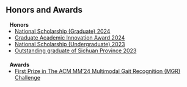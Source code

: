 ## Honors and Awards


<h4 style="margin:0 10px 0;">Honors</h4>

<ul style="margin:0 0 20px;">
  <li><a href="https://www.yangfu.site/"><autocolor>National Scholarship (Graduate) 2024</autocolor></a></li>
  <li><a href="https://www.yangfu.site/"><autocolor>Graduate Academic Innovation Award 2024</autocolor></a></li>
  <li><a href="https://www.yangfu.site/"><autocolor>National Scholarship (Undergraduate) 2023</autocolor></a></li>
    <li><a href="https://www.yangfu.site/"><autocolor>Outstanding graduate of Sichuan Province 2023</autocolor></a></li>
</ul>

<h4 style="margin:0 10px 0;">Awards</h4>

<ul style="margin:0 0 20px;">
 <li><a href="https://hcma2024.github.io/mgr"><autocolor>First Prize in The ACM MM’24 Multimodal Gait Recognition (MGR) Challenge</autocolor></a></li>
</ul>